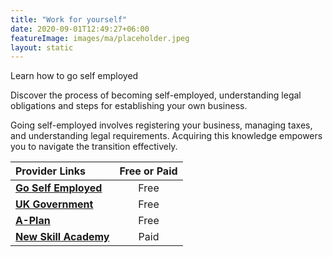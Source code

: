 ```yaml
---
title: "Work for yourself"
date: 2020-09-01T12:49:27+06:00
featureImage: images/ma/placeholder.jpeg
layout: static
---
```


Learn how to go self employed

Discover the process of becoming self-employed, understanding legal obligations and steps for establishing your own business.

Going self-employed involves registering your business, managing taxes, and understanding legal requirements. Acquiring this knowledge empowers you to navigate the transition effectively.

| Provider Links      | Free or Paid  |  
| :-----------          | :--------------:      |  
| [**Go Self Employed**](https://goselfemployed.co/become-self-employed/) | Free  | 
| [**UK Government**](https://www.gov.uk/set-up-self-employed) | Free  | 
| [**A-Plan**](https://blog.aplan.co.uk/how-to-go-self-employed/) | Free  | 
| [**New Skill Academy**](https://www.awin1.com/cread.php?awinmid=31125&awinaffid=1198638&ued=https%3A%2F%2Fnewskillsacademy.co.uk%2F) | Paid | 
  

<br/><br/>






